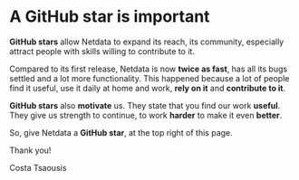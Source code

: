 # A GitHub star is important

**GitHub stars** allow Netdata to expand its reach, its community, especially attract people with skills willing to
contribute to it.

Compared to its first release, Netdata is now **twice as fast**, has all its bugs settled and a lot more functionality.
This happened because a lot of people find it useful, use it daily at home and work, **rely on it** and **contribute to
it**.

**GitHub stars** also **motivate** us. They state that you find our work **useful**. They give us strength to continue,
to work **harder** to make it even **better**.

So, give Netdata a **GitHub star**, at the top right of this page.

Thank you!

Costa Tsaousis

